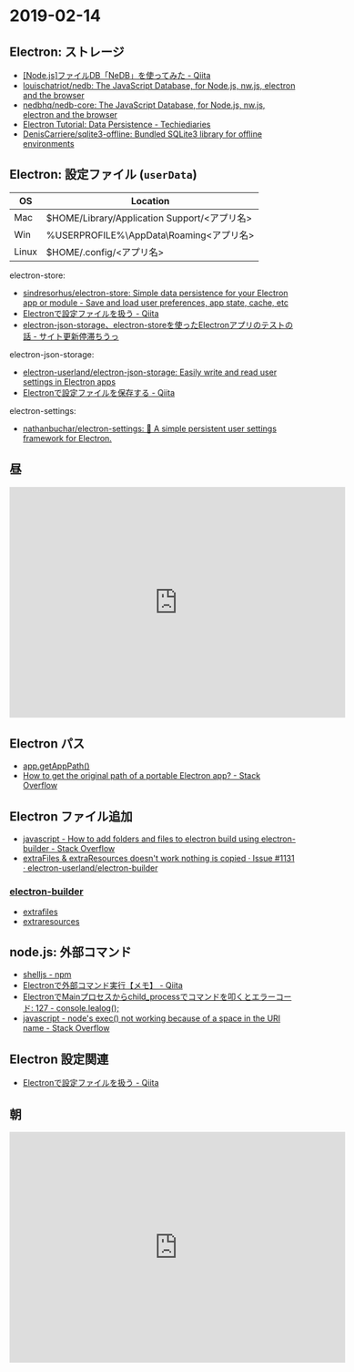 # 2019-02-14

## Electron: ストレージ

- [[Node.js]ファイルDB「NeDB」を使ってみた - Qiita](https://qiita.com/manbo34/items/c908f8d4d5d97340deb1)
- [louischatriot/nedb: The JavaScript Database, for Node.js, nw.js, electron and the browser](https://github.com/louischatriot/nedb)
- [nedbhq/nedb-core: The JavaScript Database, for Node.js, nw.js, electron and the browser](https://github.com/nedbhq/nedb-core)
- [Electron Tutorial: Data Persistence - Techiediaries](https://www.techiediaries.com/electron-data-persistence/)
- [DenisCarriere/sqlite3-offline: Bundled SQLite3 library for offline environments](https://github.com/DenisCarriere/sqlite3-offline)

## Electron: 設定ファイル (`userData`)

| OS   | Location                                                |
| ---- | ------------------------------------------------------- |
| Mac  | $HOME/Library/Application Support/<アプリ名>             |
| Win  | %USERPROFILE%\AppData\Roaming\<アプリ名>                 |
| Linux| $HOME/.config/<アプリ名>                                 |

electron-store:

- [sindresorhus/electron-store: Simple data persistence for your Electron app or module - Save and load user preferences, app state, cache, etc](https://github.com/sindresorhus/electron-store)
- [Electronで設定ファイルを扱う - Qiita](https://qiita.com/akameco/items/8d29f18344256ac86e5f)
- [electron-json-storage、electron-storeを使ったElectronアプリのテストの話 - サイト更新停滞ちうっ](https://taku-o.hatenablog.jp/entry/20181016/1539697003)

electron-json-storage:

- [electron-userland/electron-json-storage: Easily write and read user settings in Electron apps](https://github.com/electron-userland/electron-json-storage)
- [Electronで設定ファイルを保存する - Qiita](https://qiita.com/KimuraTakaumi/items/fcae3fb9ca62143a00b4)

electron-settings:

- [nathanbuchar/electron-settings: 📝 A simple persistent user settings framework for Electron.](https://github.com/nathanbuchar/electron-settings)

## 昼

<iframe height='405' width='590' frameborder='0' allowtransparency='true' scrolling='no' src='https://www.strava.com/activities/2147762039/embed/74d57c56ffc6e03ddd8146cca4b5604eb7c8091c'></iframe>

## Electron パス

- [app.getAppPath()](https://github.com/electron/electron/blob/master/docs/api/app.md#appgetpathname)
- [How to get the original path of a portable Electron app? - Stack Overflow](https://stackoverflow.com/questions/46307797/how-to-get-the-original-path-of-a-portable-electron-app)

## Electron ファイル追加

- [javascript - How to add folders and files to electron build using electron-builder - Stack Overflow](https://stackoverflow.com/questions/45392642/how-to-add-folders-and-files-to-electron-build-using-electron-builder)
- [extraFiles & extraResources doesn't work nothing is copied · Issue #1131 · electron-userland/electron-builder](https://github.com/electron-userland/electron-builder/issues/1131)

### [electron-builder](https://www.electron.build/)

- [extrafiles](https://www.electron.build/configuration/contents#extrafiles)
- [extraresources](https://www.electron.build/configuration/contents#extraresources)

## node.js: 外部コマンド

- [shelljs - npm](https://www.npmjs.com/package/shelljs)
- [Electronで外部コマンド実行【メモ】 - Qiita](https://qiita.com/h-tko/items/c3dc9214391d8e25257a)
- [ElectronでMainプロセスからchild_processでコマンドを叩くとエラーコード: 127 - console.lealog();](https://lealog.hateblo.jp/entry/2018/03/05/171036)
- [javascript - node's exec() not working because of a space in the URI name - Stack Overflow](https://stackoverflow.com/questions/32262071/nodes-exec-not-working-because-of-a-space-in-the-uri-name)

## Electron 設定関連

- [Electronで設定ファイルを扱う - Qiita](https://qiita.com/akameco/items/8d29f18344256ac86e5f)

## 朝

<iframe height='405' width='590' frameborder='0' allowtransparency='true' scrolling='no' src='https://www.strava.com/activities/2147550079/embed/bda4b82c71b7a51c61fd0b70c36a89d2b641276a'></iframe>
